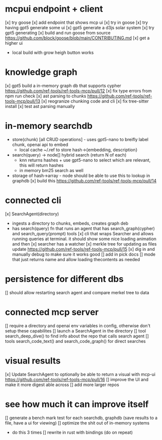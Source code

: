 # mcpui endpoint + client
[x] try goose 
[x] add endpoint that shows mcp ui
  [x] try in goose
[x] try having gpt5 generate some ui
[x] gpt5 generate a d3js solar system
[x] try gpt5 generating
[x] build and run goose from source https://github.com/block/goose/blob/main/CONTRIBUTING.md
[x] get a higher ui
- local build with grow heigh button works

# knowledge graph
[x] gpt5 build a in-memory graph db that supports cypher https://github.com/ref-tools/ref-tools-mcp/pull/12
  [x] fix type errors from npm run check
[x] ast parsing to chunks https://github.com/ref-tools/ref-tools-mcp/pull/13
  [x] reogranize chunking code and cli 
  [x] fix tree-sitter install
  [x] test ast parsing manually

# in-memory searchdb
- store(chunk) [all CRUD operations] - uses gpt5-nano to breifly label chunk, openai api to embed
  - local cache ~/.ref to store hash->{embedding, description}
- search(query) -> node[] 
  hybrid search (return N of each)
  - knn returns hashes + use gpt5-nano to select which are relevant, this will return hashes
  - in memory bm25 search as well
- storage of hash->array<node> - node should be able to use this to lookup in graphdb
[x] build this https://github.com/ref-tools/ref-tools-mcp/pull/14



# connected cli
[x] SearchAgent(directory)
  - ingests a directory to chunks, embeds, creates graph deb
  - has search(query) fn that runs an agent that has search_graph(cypher) and search_query(prompt) tools
[x] cli that wraps Searcher and allows running queries at terminal. it should show some nice loading animation and then 
[x] searcher has a watcher
[x] merkle tree for updating as files update
https://github.com/ref-tools/ref-tools-mcp/pull/15
[x] dig in and manually debug to make sure it works good
[] add in pick docs
[] mode that just returns name and allow loading thecontents as needed

# persistence for different dbs
[] should allow restarting search agent and compare merkel tree to data

# connected mcp server
[] require a directory and openai env variables in config, otherwise don't setup these capabilites
[] launch a SearchAgent in the directory
[] tool search_deep_dive() to find info about the repo that calls search agent
[] tools search_code_text() and search_code_graph() for direct searches

# visual results
[x] Update SearchAgent to optionally be able to return a visual with mcp-ui https://github.com/ref-tools/ref-tools-mcp/pull/16
[] improve the UI and make it more digest able across
[] add more larger repos

# see how much it can improve itself
[] generate a bench mark test for each searchdb, graphdb (save results to a file, have a ui for viewing)
[] optimize the shit out of in-memory systems
- do this 3 times
[] rewrite in rust with bindings (do on repeat)


